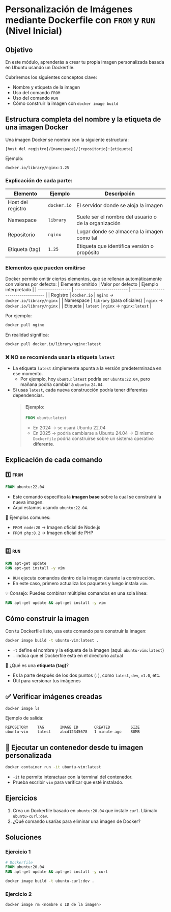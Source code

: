 # Personalización de Imágenes mediante Dockerfile con `FROM` y `RUN` (Nivel Inicial)

## Objetivo

En este módulo, aprenderás a crear tu propia imagen personalizada basada en Ubuntu usando un Dockerfile.

Cubriremos los siguientes conceptos clave:
* Nombre y etiqueta de la imagen
* Uso del comando `FROM`
* Uso del comando `RUN`
* Cómo construir la imagen con `docker image build`

## Estructura completa del nombre y la etiqueta de una imagen Docker
Una imagen Docker se nombra con la siguiente estructura:
```
[host del registro]/[namespace]/[repositorio]:[etiqueta]
```
Ejemplo:
```
docker.io/library/nginx:1.25
```
### Explicación de cada parte:
| Elemento          | Ejemplo     | Descripción                                          |
| ----------------- | ----------- | ---------------------------------------------------- |
| Host del registro | `docker.io` | El servidor donde se aloja la imagen                 |
| Namespace         | `library`   | Suele ser el nombre del usuario o de la organización |
| Repositorio       | `nginx`     | Lugar donde se almacena la imagen como tal           |
| Etiqueta (tag)    | `1.25`      | Etiqueta que identifica versión o propósito          |

### Elementos que pueden omitirse
Docker permite omitir ciertos elementos, que se rellenan automáticamente con valores por defecto:
| Elemento omitido | Valor por defecto          | Ejemplo interpretado                |
| ---------------- | -------------------------- | ----------------------------------- |
| Registro         | `docker.io`                | `nginx` → `docker.io/library/nginx` |
| Namespace        | `library` (para oficiales) | `nginx` → `docker.io/library/nginx` |
| Etiqueta         | `latest`                   | `nginx` → `nginx:latest`            |

Por ejemplo:
```bash
docker pull nginx
```
En realidad significa:
```bash
docker pull docker.io/library/nginx:latest
```

### ❌ NO se recomienda usar la etiqueta `latest`
* La etiqueta `latest` simplemente apunta a la versión predeterminada en ese momento.
	* Por ejemplo, hoy `ubuntu:latest` podría ser `ubuntu:22.04`, pero mañana podría cambiar a `ubuntu:24.04`.
* Si usas `latest`, cada nueva construcción podría tener diferentes dependencias.
  > #### Ejemplo:
  > ```dockerfile
  > FROM ubuntu:latest
  > ```
  > * En 2024 → se usará Ubuntu 22.04
  > * En 2025 → podría cambiarse a Ubuntu 24.04
  > → El mismo `Dockerfile` podría construirse sobre un sistema operativo **diferente**.

## Explicación de cada comando

### 1️⃣ `FROM`

```dockerfile
FROM ubuntu:22.04
```
* Este comando especifica la **imagen base** sobre la cual se construirá la nueva imagen.
* Aquí estamos usando `ubuntu:22.04`.

🔎 Ejemplos comunes:
* `FROM node:20` → Imagen oficial de Node.js
* `FROM php:8.2` → Imagen oficial de PHP

---

### 2️⃣ `RUN`
```dockerfile
RUN apt-get update
RUN apt-get install -y vim
```
* `RUN` ejecuta comandos dentro de la imagen durante la construcción.
* En este caso, primero actualiza los paquetes y luego instala `vim`.

💡 Consejo: Puedes combinar múltiples comandos en una sola línea:
```dockerfile
RUN apt-get update && apt-get install -y vim
```

## Cómo construir la imagen

Con tu Dockerfile listo, usa este comando para construir la imagen:
```bash
docker image build -t ubuntu-vim:latest .
```
* `-t` define el nombre y la etiqueta de la imagen (aquí: `ubuntu-vim:latest`)
* `.` indica que el Dockerfile está en el directorio actual

🧠 ¿Qué es una **etiqueta (tag)**?
* Es la parte después de los dos puntos (`:`), como `latest`, `dev`, `v1.0`, etc.
* Útil para versionar tus imágenes

## ✅ Verificar imágenes creadas
```bash
docker image ls
```
Ejemplo de salida:
```
REPOSITORY    TAG       IMAGE ID       CREATED         SIZE
ubuntu-vim    latest    abcd12345678   1 minute ago    80MB
```

## 🚀 Ejecutar un contenedor desde tu imagen personalizada
```bash
docker container run -it ubuntu-vim:latest
```
* `-it` te permite interactuar con la terminal del contenedor.
* Prueba escribir `vim` para verificar que esté instalado.

## Ejercicios
1. Crea un Dockerfile basado en `ubuntu:20.04` que instale `curl`. Llámalo `ubuntu-curl:dev`.
2. ¿Qué comando usarías para eliminar una imagen de Docker?

## Soluciones
### Ejercicio 1

```dockerfile
# Dockerfile
FROM ubuntu:20.04
RUN apt-get update && apt-get install -y curl
```

```bash
docker image build -t ubuntu-curl:dev .
```

### Ejercicio 2
```bash
docker image rm <nombre o ID de la imagen>
```
